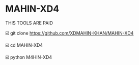 # MAHIN-XD4
THIS TOOLS ARE PAID 

☑️ git clone https://github.com/XDMAHIN-KHAN/MAHIN-XD4

☑️ cd MAHIN-XD4

☑️ python M4HIN-XD4
